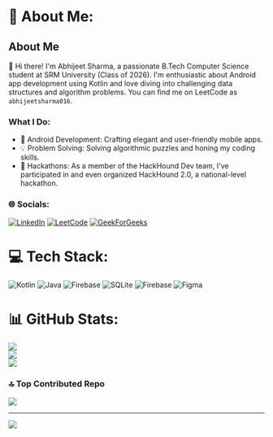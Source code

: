 # 💫 About Me:
## About Me

👋 Hi there! I'm Abhijeet Sharma, a passionate B.Tech Computer Science student at SRM University (Class of 2026). I'm enthusiastic about Android app development using Kotlin and love diving into challenging data structures and algorithm problems. You can find me on LeetCode as `abhijeetsharma016`.

### What I Do:

- 📱 Android Development: Crafting elegant and user-friendly mobile apps.
- 💡 Problem Solving: Solving algorithmic puzzles and honing my coding skills.
- 🌟 Hackathons: As a member of the HackHound Dev team, I've participated in and even organized HackHound 2.0, a national-level hackathon.
  
### 🌐 Socials:
[![LinkedIn](https://img.shields.io/badge/LinkedIn-%230077B5.svg?logo=linkedin&logoColor=white)](https://linkedin.com/in/abhijeet-sharma-229406252) 
[![LeetCode](https://img.shields.io/badge/LeetCode-%23FFA07A.svg?logo=leetcode&logoColor=white)](https://leetcode.com/u/abhijeetsharma016/)
[![GeekForGeeks](https://img.shields.io/badge/GeekForGeeks-%2300BFFF.svg?logo=geeksforgeeks&logoColor=white)](https://www.geeksforgeeks.org/user/abhijeet016/)



# 💻 Tech Stack:
![Kotlin](https://img.shields.io/badge/kotlin-%237F52FF.svg?style=plastic&logo=kotlin&logoColor=white) ![Java](https://img.shields.io/badge/java-%23ED8B00.svg?style=plastic&logo=openjdk&logoColor=white) ![Firebase](https://img.shields.io/badge/firebase-%23039BE5.svg?style=plastic&logo=firebase) ![SQLite](https://img.shields.io/badge/sqlite-%2307405e.svg?style=plastic&logo=sqlite&logoColor=white) ![Firebase](https://img.shields.io/badge/firebase-a08021?style=plastic&logo=firebase&logoColor=ffcd34) ![Figma](https://img.shields.io/badge/figma-%23F24E1E.svg?style=plastic&logo=figma&logoColor=white)

# 📊 GitHub Stats:
![](https://github-readme-stats.vercel.app/api?username=abhijeetsharma016&theme=dark&hide_border=false&include_all_commits=false&count_private=false)<br/>
![](https://github-readme-streak-stats.herokuapp.com/?user=abhijeetsharma016&theme=dark&hide_border=false)<br/>
![](https://github-readme-stats.vercel.app/api/top-langs/?username=abhijeetsharma016&theme=dark&hide_border=false&include_all_commits=false&count_private=false&layout=compact)



### 🔝 Top Contributed Repo
![](https://github-contributor-stats.vercel.app/api?username=abhijeetsharma016&limit=5&theme=dark&combine_all_yearly_contributions=true)

---
[![](https://visitcount.itsvg.in/api?id=abhijeetsharma016&icon=0&color=0)](https://visitcount.itsvg.in)
